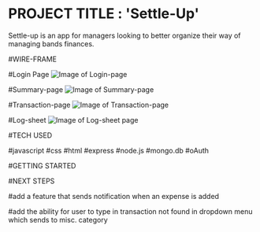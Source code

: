 # PROJECT TITLE : 'Settle-Up'

Settle-up is an app for managers looking to better organize their way of managing bands finances.

#WIRE-FRAME

#Login Page
![Image of Login-page](https://github.com/jrodriguez082046/settle-up/blob/master/assets/Login-page.png)

#Summary-page
![Image of Summary-page](https://github.com/jrodriguez082046/settle-up/blob/master/assets/Summary-page.png)

#Transaction-page
![Image of Transaction-page](https://github.com/jrodriguez082046/settle-up/blob/master/assets/Transaction-page.png)

#Log-sheet
![Image of Log-sheet page](https://github.com/jrodriguez082046/settle-up/blob/master/assets/Log-sheet.png)

#TECH USED

#javascript
#css
#html
#express
#node.js
#mongo.db
#oAuth

#GETTING STARTED

#NEXT STEPS

#add a feature that sends notification when an expense is added

#add the ability for user to type in transaction not found in dropdown menu which sends to misc. category

